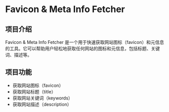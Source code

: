 # Favicon & Meta Info Fetcher

## 项目介绍

Favicon & Meta Info Fetcher 是一个用于快速获取网站图标（favicon）和元信息的工具。它可以帮助用户轻松地获取任何网站的图标和元信息，包括标题、关键词、描述等。

## 项目功能

- 获取网站图标（favicon）
- 获取网站标题（title）
- 获取网站关键词（keywords）
- 获取网站描述（description）